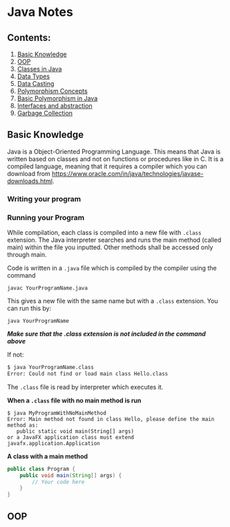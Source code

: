   
# Java Notes

## Contents:  
1. [Basic Knowledge](#basic-knowledge)
1. [OOP](#oop)  
3. [Classes in Java](#classes-in-java)  
5. [Data Types](#data-types)  
6. [Data Casting](#data-casting)  
7. [Polymorphism Concepts](#polymorphism-concepts)  
8. [Basic Polymorphism in Java](#basic-polymorphism-in-java)  
9. [Interfaces and abstraction](#interfaces-and-abstraction)
10. [Garbage Collection](#garbage-collection)

## Basic Knowledge
Java is a Object-Oriented Programming Language. This means that Java is written based on classes and not on functions or procedures like in C.
It is a compiled language, meaning that it requires a compiler which you can download from https://www.oracle.com/in/java/technologies/javase-downloads.html. 


### Writing your program


### Running your Program
While compilation, each class is compiled into a new file with `.class` extension. The Java interpreter searches and runs the main method (called main) within the file you inputted. Other methods shall be accessed only through main.  

Code is written in a `.java` file which is compiled by the compiler using the command  
```
javac YourProgramName.java
```
This gives a new file with the same name but with a `.class` extension. You can run this by:  
```
java YourProgramName
```
_**Make sure that the .class extension is not included in the command above**_  

If not:
``` sh
$ java YourProgramName.class
Error: Could not find or load main class Hello.class
```
The `.class` file is read by interpreter which executes it. 

**When a `.class` file with no main method is run**
```
$ java MyProgramWithNoMainMethod
Error: Main method not found in class Hello, please define the main method as:
   public static void main(String[] args)
or a JavaFX application class must extend javafx.application.Application
```

**A class with a main method**  
```java 
public class Program {
	public void main(String[] args) {
		// Your code here
	}
}
```
## OOP
